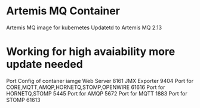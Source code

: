 # Artemis MQ Container
Artemis MQ image for kubernetes
Updatetd to Artemis MQ 2.13

# Working for high avaiability more update needed


Port Config of contaner iamge
Web Server
8161
JMX Exporter
9404
Port for CORE,MQTT,AMQP,HORNETQ,STOMP,OPENWIRE
61616
Port for HORNETQ,STOMP
5445
Port for AMQP
5672
Port for MQTT
1883
Port for STOMP
61613
